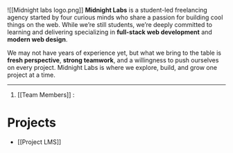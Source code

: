  ![[Midnight labs logo.png]]
 **Midnight Labs** is a student-led freelancing agency started by four curious minds who share a passion for building cool things on the web. While we’re still students, we’re deeply committed to learning and delivering specializing in **full-stack web development** and **modern web design**.
  
 We may not have years of experience yet, but what we bring to the table is **fresh perspective**, **strong teamwork**, and a willingness to push ourselves on every project. Midnight Labs is where we explore, build, and grow one project at a time.

---

1. [[Team Members]] :   

# Projects

- [[Project LMS]]
